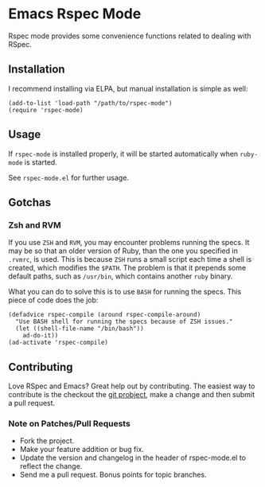 # Emacs Rspec Mode
Rspec mode provides some convenience functions related to dealing with RSpec.

## Installation
I recommend installing via ELPA, but manual installation is simple as well:

    (add-to-list 'load-path "/path/to/rspec-mode")
    (require 'rspec-mode)

## Usage
If `rspec-mode` is installed properly, it will be started
automatically when `ruby-mode` is started.

See `rspec-mode.el` for further usage.

## Gotchas

### Zsh and RVM
If you use `ZSH` and `RVM`, you may encounter problems running the
specs. It may be so that an older version of Ruby, than the one you
specified in `.rvmrc`, is used. This is because `ZSH` runs a small
script each time a shell is created, which modifies the `$PATH`. The
problem is that it prepends some default paths, such as `/usr/bin`,
which contains another `ruby` binary.

What you can do to solve this is to use `BASH` for running the
specs. This piece of code does the job:

    (defadvice rspec-compile (around rspec-compile-around)
      "Use BASH shell for running the specs because of ZSH issues."
      (let ((shell-file-name "/bin/bash"))
        ad-do-it))
    (ad-activate 'rspec-compile)

## Contributing

Love RSpec and Emacs? Great help out by contributing. The easiest way to contribute is the checkout the [git probject](https://github.com/pezra/rspec-mode.git), make a change and then submit a pull request.

### Note on Patches/Pull Requests

 * Fork the project.
 * Make your feature addition or bug fix.
 * Update the version and changelog in the header of rspec-mode.el to reflect the change.
 * Send me a pull request. Bonus points for topic branches.
